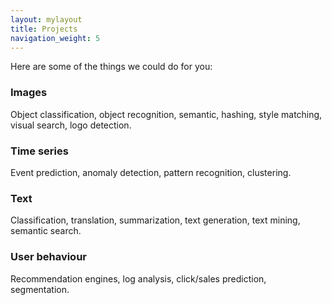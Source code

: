 ```yaml
---
layout: mylayout
title: Projects
navigation_weight: 5
---
```


Here are some of the things we could do for you:

### Images

Object classification, object recognition, semantic, hashing, style matching, visual search, logo detection.

### Time series

Event prediction, anomaly detection, pattern recognition, clustering.

### Text

Classification, translation, summarization, text generation, text mining, semantic search.

### User behaviour

Recommendation engines, log analysis, click/sales prediction, segmentation.

